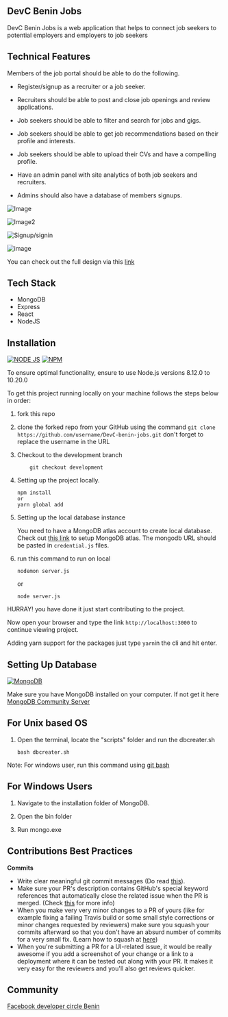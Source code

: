 DevC Benin Jobs
--------
DevC Benin Jobs is a web application that helps to connect job seekers to potential employers and employers to job seekers



Technical Features
--------------------
Members of the job portal should be able to do the following. 

* Register/signup as a recruiter or a job seeker. 

* Recruiters should be able to post and close job openings and review applications. 

* Job seekers should be able to filter and search for jobs and gigs. 

* Job seekers should be able to get job recommendations based on their profile and interests. 

* Job seekers should be able to upload their CVs and have a compelling profile. 

* Have an admin panel with site analytics of both job seekers and recruiters. 

* Admins should also have a database of members signups. 

![Image](https://res.cloudinary.com/dkzeltrml/image/upload/v1597847579/Screenshot_117_n45rwo.png)

![Image2](https://res.cloudinary.com/dkzeltrml/image/upload/v1597848546/Screenshot_116_mzegkj.png)

![Signup/signin](https://res.cloudinary.com/dkzeltrml/image/upload/v1597848771/Screenshot_115_ocoey3.png)

![image](https://res.cloudinary.com/dkzeltrml/image/upload/v1597848953/Screenshot_114_lzkjfu.png)

You can check out the full design via this [link](https://www.figma.com/file/AAbNtPk8EFhndeMqWpxfvT/DevC-Jobs?node-id=3%3A694) 






Tech Stack
--------------------
* MongoDB
* Express
* React
* NodeJS


Installation
------------

[![NODE JS](http://img.shields.io/badge/NodeJS-required-teal.svg?logo=node.js)](https://nodejs.org/en/) [![NPM](http://img.shields.io/badge/npm-required-red.svg?logo=npm)](http://npmjs.com/)

To ensure optimal functionality, ensure to use Node.js versions 8.12.0 to 10.20.0

To get this project running locally on your machine follows the steps below in order:

1. fork this repo
2. clone the forked repo from your GitHub 
using the command `git clone https://github.com/username/DevC-benin-jobs.git` don't forget to replace the username in the URL

3. Checkout to the development branch

    ```shell
        git checkout development
    ```

4. Setting up the project locally.

    ```shell
    npm install
    or 
    yarn global add
    ```

5. Setting up the local database instance 
      
      You need to have a MongoDB atlas account to create local database.
      Check out [this link](https://www.youtube.com/watch?v=KKyag6t98g8) to setup MongoDB atlas.
      The mongodb URL should be pasted in `credential.js` files.



6. run this command to run on local

    ```shell
    nodemon server.js
    ```
    or
    ```shell
    node server.js
    ```

HURRAY! you have done it just start contributing to the project.

Now open your browser and type the link `http://localhost:3000` to continue viewing project.

Adding yarn support for the packages just type `yarn`in the cli and hit enter.

Setting Up Database
------------


[![MongoDB](http://img.shields.io/badge/Mongo-DB-green.svg?logo=mongodb)](https://www.mongodb.com/download-center/community)

Make sure you have MongoDB installed on your computer. If not get it here [MongoDB Community Server](https://www.mongodb.com/download-center/community)

## For Unix based OS
1. Open the terminal, locate the "scripts" folder and run the dbcreater.sh

    ```shell
    bash dbcreater.sh
    ```

Note: For windows user, run this command using [git bash](https://git-scm.com/download/win)

## For Windows Users
1. Navigate to the installation folder of MongoDB.

2. Open the bin folder

3. Run mongo.exe

## Contributions Best Practices

**Commits**
* Write clear meaningful git commit messages (Do read [this](http://chris.beams.io/posts/git-commit/)).
* Make sure your PR's description contains GitHub's special keyword references that automatically close the related issue when the PR is merged. (Check [this](https://github.com/blog/1506-closing-issues-via-pull-requests) for more info)
* When you make very very minor changes to a PR of yours (like for example fixing a failing Travis build or some small style corrections or minor changes requested by reviewers) make sure you squash your commits afterward so that you don't have an absurd number of commits for a very small fix. (Learn how to squash at [here](https://davidwalsh.name/squash-commits-git))
* When you're submitting a PR for a UI-related issue, it would be really awesome if you add a screenshot of your change or a link to a deployment where it can be tested out along with your PR. It makes it very easy for the reviewers and you'll also get reviews quicker.

## Community

[Facebook developer circle Benin](https://www.facebook.com/groups/DevCBenin)

